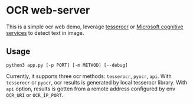 <!--
  Copyright (c) Microsoft Corporation
  All rights reserved.

  MIT License

  Permission is hereby granted, free of charge, to any person obtaining a copy of this software and associated
  documentation files (the "Software"), to deal in the Software without restriction, including without limitation
  the rights to use, copy, modify, merge, publish, distribute, sublicense, and/or sell copies of the Software, and
  to permit persons to whom the Software is furnished to do so, subject to the following conditions:
  The above copyright notice and this permission notice shall be included in all copies or substantial portions of the Software.

  THE SOFTWARE IS PROVIDED *AS IS*, WITHOUT WARRANTY OF ANY KIND, EXPRESS OR IMPLIED, INCLUDING
  BUT NOT LIMITED TO THE WARRANTIES OF MERCHANTABILITY, FITNESS FOR A PARTICULAR PURPOSE AND
  NONINFRINGEMENT. IN NO EVENT SHALL THE AUTHORS OR COPYRIGHT HOLDERS BE LIABLE FOR ANY CLAIM,
  DAMAGES OR OTHER LIABILITY, WHETHER IN AN ACTION OF CONTRACT, TORT OR OTHERWISE, ARISING FROM,
  OUT OF OR IN CONNECTION WITH THE SOFTWARE OR THE USE OR OTHER DEALINGS IN THE SOFTWARE.
-->

# OCR web-server

This is a simple ocr web demo, leverage [tesserocr](https://github.com/tesseract-ocr/tesseract) or [Microsoft cognitive services](https://www.azure.cn/en-us/home/features/cognitive-services/computer-vision/) to detect text in image.

## Usage

    python3 app.py [-p PORT] [-m METHOD] [--debug]
    

Currently, it supports three ocr methods: `tesserocr`, `pyocr`, `api`. With `tesserocr` or `pyocr`, ocr results is generated by local tesserocr library. With `api` option, results is gotten from a remote address configured by env `OCR_URI` or `OCR_IP_PORT`.